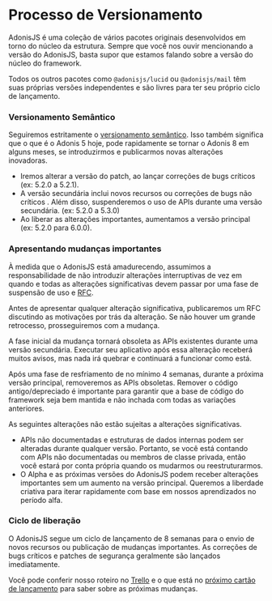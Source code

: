 # Processo de Versionamento

AdonisJS é uma coleção de vários pacotes originais desenvolvidos em torno do núcleo da estrutura. Sempre que você nos ouvir mencionando 
a versão do AdonisJS, basta supor que estamos falando sobre a versão do núcleo do framework.

Todos os outros pacotes como `@adonisjs/lucid` ou `@adonisjs/mail` têm suas próprias versões independentes e são livres para ter 
seu próprio ciclo de lançamento.

### Versionamento Semântico
Seguiremos estritamente o [versionamento semântico](https://semver.org/). Isso também significa que o que é o Adonis 5 hoje, pode rapidamente se tornar o 
Adonis 8 em alguns meses, se introduzirmos e publicarmos novas alterações inovadoras.

+ Iremos alterar a versão do patch, ao lançar correções de bugs críticos (ex: 5.2.0 a 5.2.1).
+ A versão secundária inclui novos recursos ou correções de bugs não críticos . Além disso, suspenderemos o uso de APIs durante uma 
  versão secundária. (ex: 5.2.0 a 5.3.0)
+ Ao liberar as alterações importantes, aumentamos a versão principal (ex: 5.2.0 para 6.0.0).

### Apresentando mudanças importantes

À medida que o AdonisJS está amadurecendo, assumimos a responsabilidade de não introduzir alterações interruptivas de vez em quando e 
todas as alterações significativas devem passar por uma fase de suspensão de uso e [RFC](https://github.com/adonisjs/rfcs).

Antes de apresentar qualquer alteração significativa, publicaremos um RFC discutindo as motivações por trás da alteração. Se não houver um grande 
retrocesso, prosseguiremos com a mudança.

A fase inicial da mudança tornará obsoleta as APIs existentes durante uma versão secundária. Executar seu aplicativo após essa alteração receberá 
muitos avisos, mas nada irá quebrar e continuará a funcionar como está.

Após uma fase de resfriamento de no mínimo 4 semanas, durante a próxima versão principal, removeremos as APIs obsoletas. Remover o código 
antigo/depreciado é importante para garantir que a base de código do framework seja bem mantida e não inchada com todas as variações anteriores.

As seguintes alterações não estão sujeitas a alterações significativas.

+ APIs não documentadas e estruturas de dados internas podem ser alteradas durante qualquer versão. Portanto, se você está contando com 
  APIs não documentadas ou membros de classe privada, então você estará por conta própria quando os mudarmos ou reestruturarmos.
+ O Alpha e as próximas versões do AdonisJS podem receber alterações importantes sem um aumento na versão principal. Queremos a liberdade
  criativa para iterar rapidamente com base em nossos aprendizados no período alfa.
  
### Ciclo de liberação
O AdonisJS segue um ciclo de lançamento de 8 semanas para o envio de novos recursos ou publicação de mudanças importantes. As correções 
de bugs críticos e patches de segurança geralmente são lançados imediatamente.

Você pode conferir nosso roteiro no [Trello](https://trello.com/b/3klaHbfP/adonisjs-roadmap) e o que está no [próximo cartão de lançamento](https://trello.com/c/1qTLaVPl/44-may-2021) 
para saber sobre as próximas mudanças.
